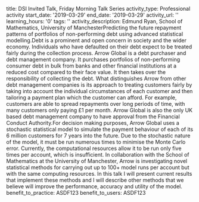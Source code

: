 title: DSI Invited Talk, Friday Morning Talk Series
activity_type: Professional activity
start_date: '2019-03-29'
end_date: '2019-03-29'
activity_url: ''
learning_hours: '0'
tags: ''
activity_description: Edmund Ryan, School of Mathematics, University of ManchesterPredicting
  the future repayment patterns of portfolios of non-performing debt using advanced
  statistical modelling.Debt is a prominent and open concern in society and the wider
  economy.  Individuals who have defaulted on their debt expect to be treated fairly
  during the collection process.  Arrow Global is a debt purchaser and debt management
  company.  It purchases portfolios of non-performing consumer debt in bulk from banks
  and other financial institutions at a reduced cost compared to their face value.  It
  then takes over the responsibility of collecting the debt.  What distinguishes Arrow
  from other debt management companies is its approach to treating customers fairly
  by taking into account the individual circumstances of each customer and then tailoring
  a payment plan which the customer can afford.  For example, customers are able to
  spread repayments over long periods of time, with many customers only paying £1
  per month.  Arrow Global is also the only UK based debt management company to have
  approval from the Financial Conduct Authority.For decision making purposes, Arrow
  Global uses a stochastic statistical model to simulate the payment behaviour of
  each of its 6 million customers for 7 years into the future.  Due to the stochastic
  nature of the model, it must be run numerous times to minimise the Monte Carlo error.  Currently,
  the computational resources allow it to be run only five times per account, which
  is insufficient.  In collaboration with the School of Mathematics at the University
  of Manchester, Arrow is investigating novel statistical methods for carrying out
  up to 100+ model runs per account but with the same computing resources.  In this
  talk I will present current results that implement these methods and I will describe
  other methods that we believe will improve the performance, accuracy and utility
  of the model.
benefit_to_practice: ASDF123
benefit_to_users: ASDF123
